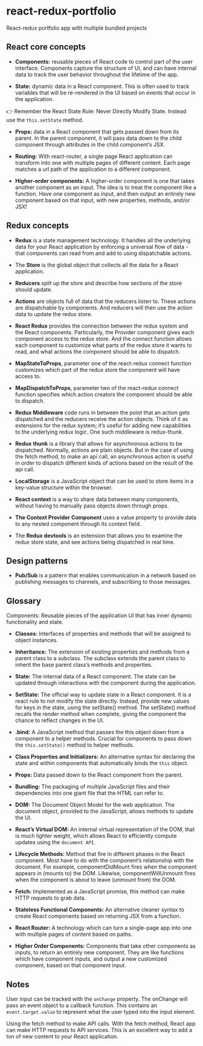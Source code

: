 # react-redux-portfolio
React-redux portfolio app with multiple bundled projects

## React core concepts
- **Components:** reusable pieces of React code to control part of the user interface. Components capture the structure of UI, and can have internal data to track the user behavior throughout the lifetime of the app.

- **State:** dynamic data in a React component. This is often used to track variables that will be re-rendered in the UI based on events that occur in the application.

👉 Remember the React State Rule: Never Directly Modify State. Instead use the `this.setState` method.

- **Props:** data in a React component that gets passed down from its parent. In the parent component, it will pass data down to the child component through attributes in the child component’s JSX.

- **Routing:** With react-router, a single page React application can transform into one with multiple pages of different content. Each page matches a url path of the application to a different component.

- **Higher-order components:** A higher-order component is one that takes another component as an input. The idea is to treat the component like a function. Have one component as input, and then output an entirely new component based on that input, with new properties, methods, and/or JSX!

## Redux concepts
- **Redux** is a state management technology. It handles all the underlying data for your React application by enforcing a universal flow of data - that components can read from and add to using dispatchable actions.

- The **Store** is the global object that collects all the data for a React application.

- **Reducers** split up the store and describe how sections of the store should update.

- **Actions** are objects full of data that the reducers listen to. These actions are dispatchable by components. And reducers will then use the action data to update the redux store.

- **React Redux** provides the connection between the redux system and the React components. Particularly, the Provider component gives each component access to the redux store. And the connect function allows each component to customize what parts of the redux store it wants to read, and what actions the component should be able to dispatch.

- **MapStateToProps**, parameter one of the react-redux connect function customizes which part of the redux store the component will have access to.

- **MapDispatchToProps**, parameter two of the react-redux connect function specifies which action creators the component should be able to dispatch.

- **Redux Middleware** code runs in between the point that an action gets dispatched and the reducers receive the action objects. Think of it as extensions for the redux system; it’s useful for adding new capabilities to the underlying redux logic. One such middleware is redux-thunk.

- **Redux thunk** is a library that allows for asynchronous actions to be dispatched. Normally, actions are plain objects. But in the case of using the fetch method, to make an api call, an asynchronous action is useful in order to dispatch different kinds of actions based on the result of the api call.

- **LocalStorage** is a JavaScript object that can be used to store items in a key-value structure within the browser.

- **React context** is a way to share data between many components, without having to manually pass objects down through props.

- **The Context Provider Component** uses a value property to provide data to any nested component through its context field.

- The **Redux devtools** is an extension that allows you to examine the redux store state, and see actions being dispatched in real time.

## Design patterns
- **Pub/Sub** is a pattern that enables communication in a network based on publishing messages to channels, and subscribing to those messages.

## Glossary
Components: Reusable pieces of the application UI that has inner dynamic functionality and state.

- **Classes:** Interfaces of properties and methods that will be assigned to object instances.

- **Inheritance:** The extension of existing properties and methods from a parent class to a subclass. The subclass extends the parent class to inherit the base parent class’s methods and properties.

- **State:** The internal data of a React component. The state can be updated through interactions with the component during the application.

- **SetState:** The official way to update state in a React component. It is a react rule to not modify the state directly. Instead, provide new values for keys in the state, using the setState() method. The setState() method recalls the render method when complete, giving the component the chance to reflect changes in the UI.

- **.bind:** A JavaScript method that passes the this object down from a component to a helper methods. Crucial for components to pass down the `this.setState()` method to helper methods.

- **Class Properties and Initializers:** An alternative syntax for declaring the state and within components that automatically binds the `this` object.

- **Props:** Data passed down to the React component from the parent.

- **Bundling:** The packaging of multiple JavaScript files and their dependencies into one giant file that the HTML can refer to.

- **DOM:** The Document Object Model for the web application. The document object, provided to the JavaScript, allows methods to update the UI.

- **React’s Virtual DOM:** An internal virtual representation of the DOM, that is much lighter weight, which allows React to efficiently compute updates using the `document API`.

- **Lifecycle Methods:** Method that fire in different phases in the React component. Most have to do with the component’s relationship with the document. For example, componentDidMount fires when the component appears in (mounts to) the DOM. Likewise, componentWillUnmount fires when the component is about to leave (unmount from) the DOM.

- **Fetch:** Implemented as a JavaScript promise, this method can make HTTP requests to grab data.

- **Stateless Functional Components:** An alternative cleaner syntax to create React components based on returning JSX from a function.

- **React Router:** A technology which can turn a single-page app into one with multiple pages of content based on paths.

- **Higher Order Components:** Components that take other components as inputs, to return an entirely new component. They are like functions which have component inputs, and output a new customized component, based on that component input.

## Notes
User input can be tracked with the `onChange` property. The onChange will pass an event object to a callback function. This contains an `event.target.value` to represent what the user typed into the input element.

Using the fetch method to make API calls. With the fetch method, React app can make HTTP requests to API services. This is an excellent way to add a ton of new content to your React application.
